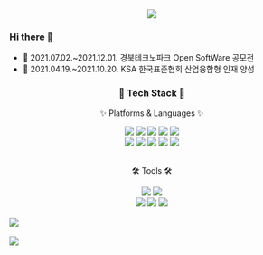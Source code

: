 
<div align=center>
	<img src="https://capsule-render.vercel.app/api?type=waving&color=auto&height=200&section=header&text=Jong%20Seong%20Kim&fontSize=80" />	
</div>

### Hi there 👋

- 🌱 2021.07.02.~2021.12.01. 경북테크노파크 Open SoftWare 공모전
- 🌵 2021.04.19.~2021.10.20. KSA 한국표준협회 산업융합형 인재 양성
<div align=center> 
	<h3>🔨 Tech Stack 🔨</h3>
	<p>✨ Platforms & Languages ✨</p>
</div>
<div align="center">
	<img src="https://img.shields.io/badge/Futter-02569B?style=flat&logo=Flutter&logoColor=white"/>
  <img src="https://img.shields.io/badge/Dart-0175C2?style=flat&logo=Dart&logoColor=white"/>
  <img src="https://img.shields.io/badge/Django-092E20?style=flat&logo=Django&logoColor=white"/>
  <img src="https://img.shields.io/badge/Mssql-003B57?style=flat&logo=Mssql&logoColor=white"/>
  <img src="https://img.shields.io/badge/Firebase-FFCA28?style=flat&logo=Firebase&logoColor=white"/>
	<br>
  <img src="https://img.shields.io/badge/Mysql-4479A1?style=flat&logo=MySql&logoColor=white"/>
  <img src="https://img.shields.io/badge/Python-3776AB?style=flat&logo=Python&logoColor=white"/>
  <img src="https://img.shields.io/badge/Unity-FFFFFF?style=flat&logo=Unity&logoColor=black"/>
  <img src="https://img.shields.io/badge/JavaScript-F7DF1E?style=flat&logo=JavaScript&logoColor=white"/>
  <img src="https://img.shields.io/badge/php-777BB4?style=flat&logo=PHP&logoColor=white"/>
</div>
<br>
<div align=center>
	<p>🛠 Tools 🛠</p>
</div>
<div align=center>
	<img src="https://img.shields.io/badge/AndroidStudio%20IDE-2C2255?style=flat&logo=EclipseIDE&logoColor=white" />
	<img src="https://img.shields.io/badge/Visual%20Studio%20Code-007ACC?style=flat&logo=VisualStudioCode&logoColor=white" />
	<br>
	<img src="https://img.shields.io/badge/Notion-000000?style=flat&logo=Notion&logoColor=white" />
	<img src="https://img.shields.io/badge/Figma-F24E1E?style=flat&logo=Figma&logoColor=white" />
	<img src="https://img.shields.io/badge/GitHub-181717?style=flat&logo=GitHub&logoColor=white" />
</div>
<br>
<img src="https://github-readme-stats.vercel.app/api/top-langs/?username=K1mJongSeong&layout=compact"><br><br>
<img src="https://github-readme-stats.vercel.app/api?username=K1mJongSeong&show_icons=true">




<!--
**K1mJongSeong/K1mJongSeong** is a ✨ _special_ ✨ repository because its `README.md` (this file) appears on your GitHub profile.

Here are some ideas to get you started:

- 🔭 I’m currently working on ...
- 🌱 I’m currently learning ...
- 👯 I’m looking to collaborate on ...
- 🤔 I’m looking for help with ...
- 💬 Ask me about ...
- 📫 How to reach me: ...
- 😄 Pronouns: ...
- ⚡ Fun fact: ...
-->
